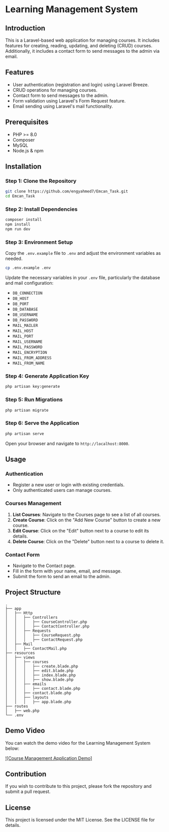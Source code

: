 # Learning Management System

## Introduction

This is a Laravel-based web application for managing courses. It includes features for creating, reading, updating, and deleting (CRUD) courses. Additionally, it includes a contact form to send messages to the admin via email.

## Features

- User authentication (registration and login) using Laravel Breeze.
- CRUD operations for managing courses.
- Contact form to send messages to the admin.
- Form validation using Laravel's Form Request feature.
- Email sending using Laravel's mail functionality.

## Prerequisites

- PHP >= 8.0
- Composer
- MySQL
- Node.js & npm

## Installation

### Step 1: Clone the Repository

```bash
git clone https://github.com/engyahmed7/Emcan_Task.git
cd Emcan_Task
```

### Step 2: Install Dependencies

```bash
composer install
npm install
npm run dev
```

### Step 3: Environment Setup

Copy the `.env.example` file to `.env` and adjust the environment variables as needed.

```bash
cp .env.example .env
```

Update the necessary variables in your `.env` file, particularly the database and mail configuration:

- `DB_CONNECTION`
- `DB_HOST`
- `DB_PORT`
- `DB_DATABASE`
- `DB_USERNAME`
- `DB_PASSWORD`
- `MAIL_MAILER`
- `MAIL_HOST`
- `MAIL_PORT`
- `MAIL_USERNAME`
- `MAIL_PASSWORD`
- `MAIL_ENCRYPTION`
- `MAIL_FROM_ADDRESS`
- `MAIL_FROM_NAME`

### Step 4: Generate Application Key

```bash
php artisan key:generate
```

### Step 5: Run Migrations

```bash
php artisan migrate
```

### Step 6: Serve the Application

```bash
php artisan serve
```

Open your browser and navigate to `http://localhost:8000`.

## Usage

### Authentication

- Register a new user or login with existing credentials.
- Only authenticated users can manage courses.

### Courses Management

1. **List Courses**: Navigate to the Courses page to see a list of all courses.
2. **Create Course**: Click on the "Add New Course" button to create a new course.
3. **Edit Course**: Click on the "Edit" button next to a course to edit its details.
4. **Delete Course**: Click on the "Delete" button next to a course to delete it.

### Contact Form

- Navigate to the Contact page.
- Fill in the form with your name, email, and message.
- Submit the form to send an email to the admin.

## Project Structure

```
.
├── app
│   ├── Http
│   │   ├── Controllers
│   │   │   ├── CourseController.php
│   │   │   ├── ContactController.php
│   │   ├── Requests
│   │   │   ├── CourseRequest.php
│   │   │   ├── ContactRequest.php
│   ├── Mail
│   │   ├── ContactMail.php
├── resources
│   ├── views
│   │   ├── courses
│   │   │   ├── create.blade.php
│   │   │   ├── edit.blade.php
│   │   │   ├── index.blade.php
│   │   │   ├── show.blade.php
│   │   ├── emails
│   │   │   ├── contact.blade.php
│   │   ├── contact.blade.php
│   │   ├── layouts
│   │   │   ├── app.blade.php
├── routes
│   ├── web.php
└── .env
```

## Demo Video

You can watch the demo video for the Learning Management System below:

[![Course Management Application Demo]](https://www.youtube.com/watch?v=PORo2McCbPI)


## Contribution

If you wish to contribute to this project, please fork the repository and submit a pull request.

## License

This project is licensed under the MIT License. See the LICENSE file for details.
